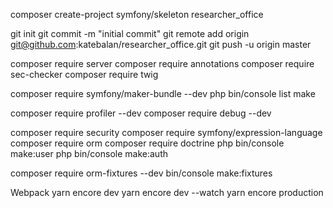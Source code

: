 composer create-project symfony/skeleton researcher_office

git init
git commit -m "initial commit"
git remote add origin git@github.com:katebalan/researcher_office.git
git push -u origin master

composer require server
composer require annotations
composer require sec-checker
composer require twig

composer require symfony/maker-bundle --dev
 php bin/console list make

composer require profiler --dev
composer require debug --dev

composer require security
composer require symfony/expression-language
composer require orm
composer require doctrine
php bin/console make:user
php bin/console make:auth

composer require orm-fixtures --dev
bin/console make:fixtures


Webpack
yarn encore dev
yarn encore dev --watch
yarn encore production

